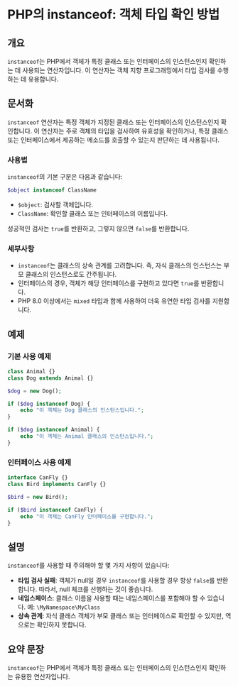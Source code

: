 <!--
Meta Description: # PHP의 instanceof: 객체 타입 확인 방법 ## 개요 `instanceof`는 PHP에서 객체가 특정 클래스 또는 인터페이스의 인스턴스인지 확인하는 데 사용되는 연산자입니다. 이 연산자는 객체 지향 프로그래밍에서 타입 검사를 수행하는 데 유용합니다. ## ...
Meta Keywords: instanceof, 클래스, dog, 객체가, 인터페이스의
-->

# PHP의 instanceof: 객체 타입 확인 방법

## 개요
`instanceof`는 PHP에서 객체가 특정 클래스 또는 인터페이스의 인스턴스인지 확인하는 데 사용되는 연산자입니다. 이 연산자는 객체 지향 프로그래밍에서 타입 검사를 수행하는 데 유용합니다.

## 문서화
`instanceof` 연산자는 특정 객체가 지정된 클래스 또는 인터페이스의 인스턴스인지 확인합니다. 이 연산자는 주로 객체의 타입을 검사하여 유효성을 확인하거나, 특정 클래스 또는 인터페이스에서 제공하는 메소드를 호출할 수 있는지 판단하는 데 사용됩니다.

### 사용법
`instanceof`의 기본 구문은 다음과 같습니다:

```php
$object instanceof ClassName
```

- `$object`: 검사할 객체입니다.
- `ClassName`: 확인할 클래스 또는 인터페이스의 이름입니다.

성공적인 검사는 `true`를 반환하고, 그렇지 않으면 `false`를 반환합니다.

### 세부사항
- `instanceof`는 클래스의 상속 관계를 고려합니다. 즉, 자식 클래스의 인스턴스는 부모 클래스의 인스턴스로도 간주됩니다.
- 인터페이스의 경우, 객체가 해당 인터페이스를 구현하고 있다면 `true`를 반환합니다.
- PHP 8.0 이상에서는 `mixed` 타입과 함께 사용하여 더욱 유연한 타입 검사를 지원합니다.

## 예제
### 기본 사용 예제
```php
class Animal {}
class Dog extends Animal {}

$dog = new Dog();

if ($dog instanceof Dog) {
    echo "이 객체는 Dog 클래스의 인스턴스입니다.";
}

if ($dog instanceof Animal) {
    echo "이 객체는 Animal 클래스의 인스턴스입니다.";
}
```

### 인터페이스 사용 예제
```php
interface CanFly {}
class Bird implements CanFly {}

$bird = new Bird();

if ($bird instanceof CanFly) {
    echo "이 객체는 CanFly 인터페이스를 구현합니다.";
}
```

## 설명
`instanceof`를 사용할 때 주의해야 할 몇 가지 사항이 있습니다:

- **타입 검사 실패**: 객체가 null일 경우 `instanceof`를 사용할 경우 항상 `false`를 반환합니다. 따라서, null 체크를 선행하는 것이 좋습니다.
- **네임스페이스**: 클래스 이름을 사용할 때는 네임스페이스를 포함해야 할 수 있습니다. 예: `\MyNamespace\MyClass`
- **상속 관계**: 자식 클래스 객체가 부모 클래스 또는 인터페이스로 확인할 수 있지만, 역으로는 확인하지 못합니다.

## 요약 문장
`instanceof`는 PHP에서 객체가 특정 클래스 또는 인터페이스의 인스턴스인지 확인하는 유용한 연산자입니다.